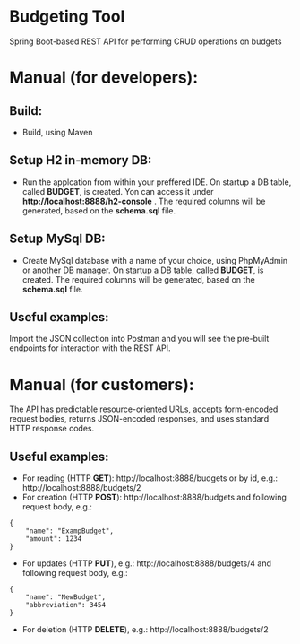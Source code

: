 # Budgeting Tool
Spring Boot-based REST API for performing CRUD operations on budgets

# Manual (for developers):

## Build:
- Build, using Maven

## Setup H2 in-memory DB: 
- Run the applcation from within your preffered IDE. On startup a DB table, called **BUDGET**, is created. Yon can access it under **http://localhost:8888/h2-console** . The required columns will be generated, based on the **schema.sql** file. 

## Setup MySql DB: 
- Create MySql database with a name of your choice, using PhpMyAdmin or another DB manager. On startup a DB table, called **BUDGET**, is created. The required columns will be generated, based on the **schema.sql** file.  

## Useful examples:
Import the JSON collection into Postman and you will see the pre-built endpoints for interaction with the REST API.


# Manual (for customers):
The API has predictable resource-oriented URLs, accepts form-encoded request bodies, returns JSON-encoded responses, and uses standard HTTP response codes.

## Useful examples:
- For reading (HTTP **GET**): http://localhost:8888/budgets or by id, e.g.: http://localhost:8888/budgets/2
- For creation (HTTP **POST**): http://localhost:8888/budgets and following request body, e.g.:
```
{  
    "name": "ExampBudget",
    "amount": 1234
}
```
- For updates (HTTP **PUT**), e.g.: http://localhost:8888/budgets/4 and following request body, e.g.:
```
{  
    "name": "NewBudget",
    "abbreviation": 3454
}
```
- For deletion (HTTP **DELETE**), e.g.: http://localhost:8888/budgets/2
